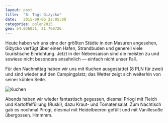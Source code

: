 ```yaml
---
layout: post
title:  "8. Tag: Giżycko"
date:   2015-09-06 22:05:00
categories: polen2015
geo: 54.036031, 21.760726
---
```


Heute haben wir uns eine der größten Städte in den Masuren angesehen, Giżycko verfügt über einen Hafen, Strandbuden
und generell viele touristische Einrichtung. Jetzt in der Nebensaison sind die meisten zu und sowieso nicht besonders
ansehnlich &mdash; einfach nicht unser Fall.

Für den Nachmittag haben wir uns mit Kuchen ausgestattet (8 PLN für zwei) und sind wieder auf den Campingplatz;
das Wetter zeigt sich weiterhin von seiner kühlen Seite.

![Kuchen](https://pbs.twimg.com/media/CON41A-UAAEyzFF.jpg)

Abends haben wir wieder fantastisch gegessen, diesmal Priogi mit Fleich und Kartoffelfüllung (Ruski), dazu Kraut-
und Tomatensalat. Zum Nachtisch gab es nochmal Pirogi, diesmal mit Heidelbeeren gefüllt und mit Vanillesoße übergossen.
Hmmmm.
